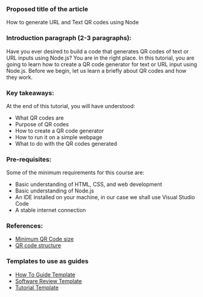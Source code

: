 ### Proposed title of the article

How to generate URL and Text QR codes using Node

### Introduction paragraph (2-3 paragraphs):

Have you ever desired to build a code that generates QR codes of text or URL inputs using Node.js? You are in the right place. In this tutorial, you are going to learn how to create a QR code generator for text or URL input using Node.js.
Before we begin, let us learn a briefly about QR codes and how they work.


### Key takeaways:

At the end of this tutorial, you will have understood:

- What QR codes are
- Purpose of QR codes
- How to create a QR code generator
- How to run it on a simple webpage
- What to do with the QR codes generated

### Pre-requisites:

Some of the minimum requirements for this course are:

- Basic understanding of HTML, CSS, and web development
- Basic understanding of Node.js
- An IDE installed on your machine, in our case we shall use Visual Studio Code
- A stable internet connection

### References:

- [Minimum QR Code size](https://www.sproutqr.com/blog/qr-code-minimum-size#:~:text=There%20is%20no%20standardized%20QR,wide%20by%202%20centimeters%20long.)
- [QR code structure](https://www.keyence.com/ss/products/auto_id/barcode_lecture/basic_2d/qr/)


### Templates to use as guides
- [How To Guide Template](https://github.com/section-engineering-education/engineering-education/blob/master/new_contributors/how-to-guide-template.md)
- [Software Review Template](https://github.com/section-engineering-education/engineering-education/blob/master/new_contributors/software-review-template.md)
- [Tutorial Template](https://github.com/section-engineering-education/engineering-education/blob/master/new_contributors/tutorial-template.md)
